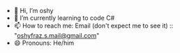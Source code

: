 - 👋 Hi, I’m oshy
- 🌱 I’m currently learning to code C#
- 📫 How to reach me: Email (don't expect me to see it) :: "oshyfraz.s.mail@gmail.com"
- 😄 Pronouns: He/him

<!---
--->
